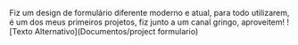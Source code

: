 Fiz um design de formulário diferente moderno e atual, 
para todo utilizarem, é um dos meus primeiros projetos, 
fiz junto a um canal gringo, aproveitem! 
![Texto Alternativo](Documentos/project formulario)
